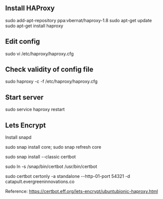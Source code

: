 ## Install HAProxy

sudo add-apt-repository ppa:vbernat/haproxy-1.8
sudo apt-get update
sudo apt-get install haproxy

## Edit config 
sudo vi /etc/haproxy/haproxy.cfg

## Check validity of config file
sudo haproxy -c -f /etc/haproxy/haproxy.cfg

## Start server
sudo service haproxy restart

## Lets Encrypt

Install snapd 

sudo snap install core; sudo snap refresh core

sudo snap install --classic certbot

sudo ln -s /snap/bin/certbot /usr/bin/certbot

sudo certbot certonly -a standalone --http-01-port 54321 -d catapult.evergreeninnovations.co 

Reference: https://certbot.eff.org/lets-encrypt/ubuntubionic-haproxy.html
